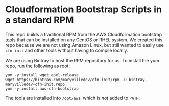 # Cloudformation Bootstrap Scripts in a standard RPM

This repo builds a traditional RPM from the AWS Cloudformation bootstrap [tools](http://docs.aws.amazon.com/AWSCloudFormation/latest/UserGuide/cfn-helper-scripts-reference.html) that can be installed on any CentOS or RHEL system. We created this repo because we are not using Amazon Linux, but still wanted to easily use `cfn-init` and other tools without having to compile locally.

We are using Bintray to host the RPM repository for us. To install the yum repo, run the following as root:

```
yum -y install wget epel-release
wget https://bintray.com/maryvilledev/cfn-init/rpm -O bintray-maryvilledev-cfn-init.repo
yum -y install aws-cfn-bootstrap
```

The tools are installed into `/opt/aws`, which is _not_ added to `PATH`.

